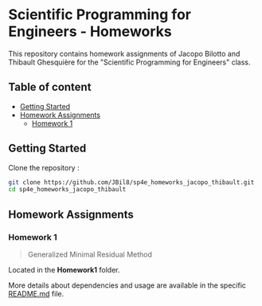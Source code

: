 # Scientific Programming for Engineers - Homeworks

This repository contains homework assignments of Jacopo Bilotto and Thibault Ghesquière for the "Scientific Programming for Engineers" class.


## Table of content

- [Getting Started](#getting-started)
- [Homework Assignments](#homework-assignments)
    - [Homework 1](#homework_1)

## Getting Started

Clone the repository : 
   ```bash
   git clone https://github.com/JBil8/sp4e_homeworks_jacopo_thibault.git
   cd sp4e_homeworks_jacopo_thibault
   ```

## Homework Assignments

### Homework 1

> Generalized Minimal Residual Method 

Located in the **Homework1** folder.

More details about dependencies and usage are available in the specific [README.md](./Homework1/README.md) file.

